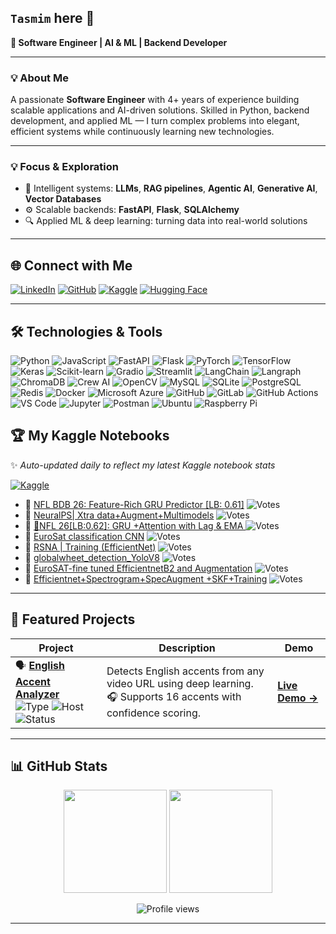## `Tasmim` here 👋  
**🚀 Software Engineer | AI & ML | Backend Developer**

---

### 💡 About Me  
A passionate **Software Engineer** with 4+ years of experience building scalable applications and AI-driven solutions. Skilled in Python, backend development, and applied ML — I turn complex problems into elegant, efficient systems while continuously learning new technologies.

---

### 💡 Focus & Exploration
- 🧠 Intelligent systems: **LLMs**, **RAG pipelines**, **Agentic AI**, **Generative AI**, **Vector Databases**  
- ⚙️ Scalable backends: **FastAPI**, **Flask**, **SQLAlchemy**  
- 🔍 Applied ML & deep learning: turning data into real-world solutions

---

## 🌐 Connect with Me
[![LinkedIn](https://img.shields.io/badge/LinkedIn-Profile-blue?style=plastic&logo=linkedin&logoColor=white)](https://www.linkedin.com/in/sayed-mohammed-tasmimul-huda/)
[![GitHub](https://img.shields.io/badge/GitHub-Profile-181717?style=plastic&logo=github&logoColor=white)](https://github.com/tasmimul-huda)
[![Kaggle](https://img.shields.io/badge/Kaggle-Profile-20BEFF?style=plastic&logo=kaggle&logoColor=white)](https://www.kaggle.com/tasmim)
[![Hugging Face](https://img.shields.io/badge/Hugging%20Face-Profile-FF6C37?style=plastic&logo=huggingface&logoColor=white)](https://huggingface.co/tasmimulhuda)

---

## 🛠 Technologies & Tools

![Python](https://img.shields.io/badge/Python-3776AB?style=plastic&logo=python&logoColor=white)
![JavaScript](https://img.shields.io/badge/JavaScript-F7DF1E?style=plastic&logo=javascript&logoColor=black)
![FastAPI](https://img.shields.io/badge/FastAPI-009688?style=plastic&logo=fastapi&logoColor=white)
![Flask](https://img.shields.io/badge/Flask-000000?style=plastic&logo=flask&logoColor=white)
![PyTorch](https://img.shields.io/badge/PyTorch-EE4C2C?style=plastic&logo=pytorch&logoColor=white)
![TensorFlow](https://img.shields.io/badge/TensorFlow-FF6F00?style=plastic&logo=tensorflow&logoColor=white)
![Keras](https://img.shields.io/badge/Keras-D00000?style=plastic&logo=keras&logoColor=white)
![Scikit-learn](https://img.shields.io/badge/Scikit--learn-F7931E?style=plastic&logo=scikit-learn&logoColor=white)
![Gradio](https://img.shields.io/badge/Gradio-F97316?style=plastic&logo=gradio&logoColor=white)
![Streamlit](https://img.shields.io/badge/Streamlit-FF4B4B?style=plastic&logo=streamlit&logoColor=white)
![LangChain](https://img.shields.io/badge/LangChain-000000?style=plastic&logo=LangChain&logoColor=white)
![Langraph](https://img.shields.io/badge/Langraph-1C3C3C?style=plastic&logo=langgraph&logoColor=white) 
![ChromaDB](https://img.shields.io/badge/ChromaDB-FF5733?style=plastic&logoColor=white)
![Crew AI](https://img.shields.io/badge/CrewAI-FF5A50?style=plastic&logo=crewai&logoColor=white)
![OpenCV](https://img.shields.io/badge/OpenCV-5C3EE8?style=plastic&logo=opencv&logoColor=white)
![MySQL](https://img.shields.io/badge/MySQL-4479A1?style=plastic&logo=mysql&logoColor=white)
![SQLite](https://img.shields.io/badge/SQLite-003B57?style=plastic&logo=sqlite&logoColor=white)
![PostgreSQL](https://img.shields.io/badge/PostgreSQL-336791?style=plastic&logo=postgresql&logoColor=white)
![Redis](https://img.shields.io/badge/Redis-DC382D?style=plastic&logo=redis&logoColor=white)
![Docker](https://img.shields.io/badge/Docker-2496ED?style=plastic&logo=docker&logoColor=white)
![Microsoft Azure](https://img.shields.io/badge/Microsoft%20Azure-0089D6?style=plastic&logo=microsoft-azure&logoColor=white)
![GitHub](https://img.shields.io/badge/GitHub-181717?style=plastic&logo=github&logoColor=white)
![GitLab](https://img.shields.io/badge/GitLab-FCA121?style=plastic&logo=gitlab&logoColor=white)
![GitHub Actions](https://img.shields.io/badge/GitHub%20Actions-2088FF?style=plastic&logo=githubactions&logoColor=white)
![VS Code](https://img.shields.io/badge/VS%20Code-0089D6?style=plastic&logo=vscode&logoColor=white)
![Jupyter](https://img.shields.io/badge/Jupyter-F37626?style=plastic&logo=jupyter&logoColor=white)
![Postman](https://img.shields.io/badge/Postman-FF6C37?style=plastic&logo=postman&logoColor=white)
![Ubuntu](https://img.shields.io/badge/Ubuntu-E95420?style=plastic&logo=ubuntu&logoColor=white)
![Raspberry Pi](https://img.shields.io/badge/RaspberryPi-A22846?style=plastic&logo=raspberry-pi&logoColor=white)

<!--
<details>
<summary>🧰 Click to view my full Tech Stack</summary>
  
### 💻 Languages
![Python](https://img.shields.io/badge/Python-3776AB?style=plastic&logo=python&logoColor=white)
![JavaScript](https://img.shields.io/badge/JavaScript-F7DF1E?style=plastic&logo=javascript&logoColor=black)

### ⚡ Frameworks & Libraries
![FastAPI](https://img.shields.io/badge/FastAPI-009688?style=plastic&logo=fastapi&logoColor=white)
![Flask](https://img.shields.io/badge/Flask-000000?style=plastic&logo=flask&logoColor=white)
![PyTorch](https://img.shields.io/badge/PyTorch-EE4C2C?style=plastic&logo=pytorch&logoColor=white)
![TensorFlow](https://img.shields.io/badge/TensorFlow-FF6F00?style=plastic&logo=tensorflow&logoColor=white)
![Scikit-learn](https://img.shields.io/badge/Scikit--learn-F7931E?style=plastic&logo=scikit-learn&logoColor=white)
![LangChain](https://img.shields.io/badge/LangChain-000000?style=plastic&logo=LangChain&logoColor=white)
![Langraph](https://img.shields.io/badge/Langraph-4B4B4B?style=plastic&logo=github&logoColor=white)
![Crew AI](https://img.shields.io/badge/CrewAI-4B4B4B?style=plastic&logo=github&logoColor=white)
![OpenCV](https://img.shields.io/badge/OpenCV-5C3EE8?style=plastic&logo=opencv&logoColor=white)


### 🗄 Databases
![MySQL](https://img.shields.io/badge/MySQL-4479A1?style=plastic&logo=mysql&logoColor=white)
![PostgreSQL](https://img.shields.io/badge/PostgreSQL-336791?style=plastic&logo=postgresql&logoColor=white)
![Redis](https://img.shields.io/badge/Redis-DC382D?style=plastic&logo=redis&logoColor=white)

### ☁️ Cloud & DevOps
![Docker](https://img.shields.io/badge/Docker-2496ED?style=plastic&logo=docker&logoColor=white)
![Microsoft Azure](https://img.shields.io/badge/Azure-0089D6?style=plastic&logo=microsoft-azure&logoColor=white)
![GitHub](https://img.shields.io/badge/GitHub-181717?style=plastic&logo=github&logoColor=white)
![GitLab](https://img.shields.io/badge/GitLab-FCA121?style=plastic&logo=gitlab&logoColor=white)

### 🔧 Tools & Platforms
![VS Code](https://img.shields.io/badge/VSCode-007ACC?style=plastic&logo=visual-studio-code&logoColor=white)
![Postman](https://img.shields.io/badge/Postman-FF6C37?style=plastic&logo=postman&logoColor=white)
![Ubuntu](https://img.shields.io/badge/Ubuntu-E95420?style=plastic&logo=ubuntu&logoColor=white)
![Raspberry Pi](https://img.shields.io/badge/RaspberryPi-A22846?style=plastic&logo=raspberry-pi&logoColor=white)
</details>
-->

## 🏆 My Kaggle Notebooks  
✨ *Auto-updated daily to reflect my latest Kaggle notebook stats*  
<!-- KAGGLE_SECTION_START -->
[![Kaggle](https://img.shields.io/badge/Kaggle-tasmim-20BEFF?style=flat&logo=kaggle&logoColor=white)](https://www.kaggle.com/tasmim)

- 📘 [ NFL BDB 26: Feature-Rich GRU Predictor [LB: 0.61]](https://www.kaggle.com/tasmim/nfl-bdb-26-feature-rich-gru-predictor-lb-0-61) ![Votes](https://img.shields.io/badge/Votes-129-blue?style=flat&logo=kaggle&logoColor=white)
- 📘 [NeuralPS| Xtra data+Augment+Multimodels](https://www.kaggle.com/tasmim/neuralps-xtra-data-augment-multimodels) ![Votes](https://img.shields.io/badge/Votes-93-blue?style=flat&logo=kaggle&logoColor=white)
- 📘 [🏈NFL 26[LB:0.62]: GRU +Attention with Lag & EMA ](https://www.kaggle.com/tasmim/nfl-26-lb-0-62-gru-attention-with-lag-ema) ![Votes](https://img.shields.io/badge/Votes-59-blue?style=flat&logo=kaggle&logoColor=white)
- 📘 [EuroSat classification CNN](https://www.kaggle.com/tasmim/eurosat-classification-cnn) ![Votes](https://img.shields.io/badge/Votes-55-blue?style=flat&logo=kaggle&logoColor=white)
- 📘 [RSNA | Training (EfficientNet)](https://www.kaggle.com/tasmim/rsna-training-efficientnet) ![Votes](https://img.shields.io/badge/Votes-46-blue?style=flat&logo=kaggle&logoColor=white)
- 📘 [globalwheet_detection_YoloV8](https://www.kaggle.com/tasmim/globalwheet-detection-yolov8) ![Votes](https://img.shields.io/badge/Votes-14-blue?style=flat&logo=kaggle&logoColor=white)
- 📘 [EuroSAT-fine tuned EfficientnetB2 and Augmentation](https://www.kaggle.com/tasmim/eurosat-fine-tuned-efficientnetb2-and-augmentation) ![Votes](https://img.shields.io/badge/Votes-14-blue?style=flat&logo=kaggle&logoColor=white)
- 📘 [Efficientnet+Spectrogram+SpecAugment +SKF+Training](https://www.kaggle.com/tasmim/efficientnet-spectrogram-specaugment-skf-training) ![Votes](https://img.shields.io/badge/Votes-12-blue?style=flat&logo=kaggle&logoColor=white)
<!-- KAGGLE_SECTION_END -->


---

<!--
## 🚀 Featured Projects

- [Project 1](link) - Short description
- [Project 2](link) - Short description
-->

## 🚀 Featured Projects

| Project | Description | Demo |
|----------|--------------|------|
| 🗣️ [**English Accent Analyzer**](https://github.com/tasmimul-huda/english-accent-detection-from-video-url)<br>![Type](https://img.shields.io/badge/Type-ML_App-blue) ![Host](https://img.shields.io/badge/Live_on-HuggingFace-yellow?logo=huggingface) ![Status](https://img.shields.io/badge/Status-Active-success) | Detects English accents from any video URL using deep learning.<br>🎧 Supports 16 accents with confidence scoring. | [**Live Demo →**](https://tasmimulhuda-english-accent-detection-from-video-url.hf.space/) |
<!--
| 📄 [**Document RAG Assistant**](https://github.com/tasmimul-huda/document-rag-assistant)<br>![Type](https://img.shields.io/badge/Type-RAG_App-green) ![Host](https://img.shields.io/badge/Backend-Flask-orange) ![Status](https://img.shields.io/badge/Status-Stable-success) | A Retrieval-Augmented Generation app for querying uploaded documents with contextual understanding. | [**Live Demo →**](https://huggingface.co/spaces/tasmimulhuda/document-rag-assistant) |
| 💸 [**Anti-Money Laundering Detector**](https://github.com/tasmimul-huda/aml-detection-ml)<br>![Type](https://img.shields.io/badge/Type-ML_Model-red) ![Host](https://img.shields.io/badge/Domain-FinTech-purple) ![Status](https://img.shields.io/badge/Status-Research-blue) | Machine learning models for detecting suspicious transactions and automating AML flagging. | — |
  -->


---
## 📊 GitHub Stats  
<p align="center">
  <img src="https://github-readme-stats.vercel.app/api?username=tasmimul-huda&show_icons=true&theme=tokyonight" height="165"/>
  <img src="https://github-readme-stats.vercel.app/api/top-langs/?username=tasmimul-huda&layout=compact&theme=tokyonight" height="165"/>
</p>

<p align="center">
  <img src="https://komarev.com/ghpvc/?username=tasmimul-huda&color=blue" alt="Profile views"/>
</p>

---
